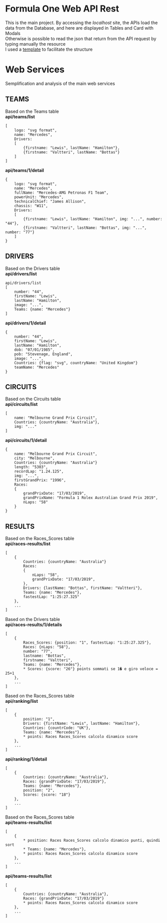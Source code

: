# Formula One Web API Rest
This is the main project. By accessing the *localhost* site, the APIs load the data from the Database, and here are displayed in Tables and Card with Modals<br>
Otherwise is possible to read the json that return from the API request by typing manually the resource<br>
I used a [template](https://demos.creative-tim.com/argon-dashboard/docs/getting-started/overview.html) to facilitate the structure

# Web Services
Semplification and analysis of the main web services

## TEAMS
Based on the Teams table<br/>
**api/teams/list**
```
[
    logo: "svg format",
    name: "Mercedes",
    Drivers:
    [
        {firstname: "Lewis", lastName: "Hamilton"},
        {firstname: "Valtteri", lastName: "Bottas"}
    ]
]
```

**api/teams/1/detail**
```
{
    logo: "svg format",
    name: "Mercedes",
    fullName: "Mercedes-AMG Petronas F1 Team",
    powerUnit: "Mercedes",
    technicalChief: "James Allison",
    chassis: "W11",
    Drivers:
    [
        {firstname: "Lewis", lastName: "Hamilton", img: "...", number: "44"},
        {firstname: "Valtteri", lastName: "Bottas", img: "...", number: "77"}
    ]
}
```

## DRIVERS
Based on the Drivers table<br/>
**api/drivers/list**
```
api/drivers/list
[
    number: "44",
    firstName: "Lewis",
    lastName: "Hamilton",
    image: "...",
    Teams: {name: "Mercedes"}
]
```

**api/drivers/1/detail**
```
{
    number: "44",
    firstName: "Lewis",
    lastName: "Hamilton",
    dob: "07/01/1985",
    pob: "Stevenage, England",
    image: "...",
    Countries: {flag: "svg", countryName: "United Kingdom"}
    teamName: "Mercedes"
}
```

## CIRCUITS
Based on the Circuits table<br/>
**api/circuits/list**
```
[
    name: "Melbourne Grand Prix Circuit",
    Countries: {countryName: "Australia"},
    img: "..."
]
```

**api/circuits/1/detail**
```
{
    name: "Melbourne Grand Prix Circuit",
    city: "Melbourne",
    Countries: {countryName: "Australia"}
    length: "5303",
    recordLap: "1.24.125",
    img: "...",
    firstGrandPrix: "1996",
    Races:
    {
        grandPrixDate: "17/03/2019",
        grandPrixName: "Formula 1 Rolex Australian Grand Prix 2019",
        nLaps: "58"
    }
}
```

## RESULTS
Based on the Races_Scores table<br/>
**api/races-results/list**
```
[
    {
        Countries: {countryName: "Australia"}
        Races: 
        {
            nLaps: "58",
            grandPrixDate: "17/03/2019",
        },
        Drivers: {lastName: "Bottas", firstName: "Valtteri"},
        Teams: {name: "Mercedes"},
        fastestLap: "1:25:27.325"
    },
    ...
]
```
Based on the Drivers table<br/>
**api/races-results/1/details**
```
[
    {
        Races_Scores: {position: "1", fastestLap: "1:25:27.325"},
        Races: {nLaps: "58"},
        number: "77",
        lastname: "Bottas",
        firstname: "Valtteri",
        Teams: {name: "Mercedes"},
        * Scores: {score: "26"} points sommati se 1� e giro veloce = 25+1
    },
    ...
]
```
Based on the Races_Scores table<br/>
**api/ranking/list**
```
[
    {
        position: "1",
        Drivers: {firstName: "Lewis", lastName: "Hamilton"},
        Countries: {countrCode: "UK"},
        Teams: {name: "Mercedes"},
        * points: Races Races_Scores calcolo dinamico score
    },
    ...
]
```

**api/ranking/1/detail**
```
[
    {
        Countries: {countryName: "Australia"},
        Races: {grandPrixDate: "17/03/2019"},
        Teams: {name: "Mercedes"},
        position: "2",
        Scores: {score: "18"}
    },
    ...
]
```
Based on the Races_Scores table<br/>
**api/teams-results/list**
```
[
    {
        * position: Races Races_Scores calcolo dinamico punti, quindi sort
        * Teams: {name: "Mercedes"},
        * points: Races Races_Scores calcolo dinamico score
    },
    ...
]
```

**api/teams-results/list**
```
[
    {
        Countries: {countryName: "Australia"},
        Races: {grandPrixDate: "17/03/2019"}
        * points: Races Races_Scores calcolo dinamico score
    },
    ...
]
```